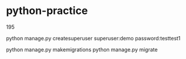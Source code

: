 # python-practice

195

python manage.py createsuperuser
superuser:demo
password:testtest1

python manage.py makemigrations
python manage.py migrate